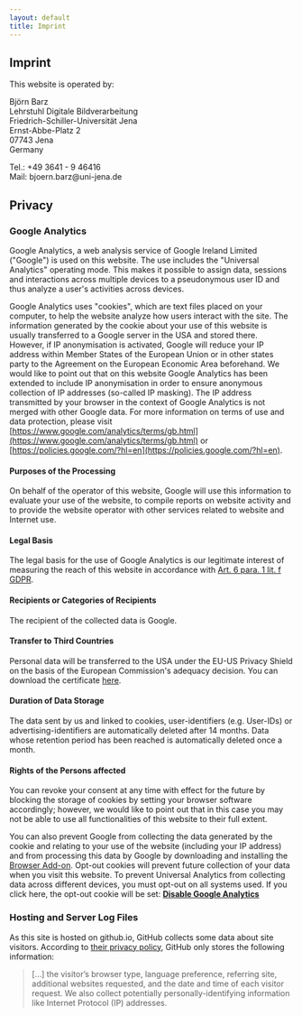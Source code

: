 ```yaml
---
layout: default
title: Imprint
---
```


Imprint
-------

This website is operated by:

Björn Barz  
Lehrstuhl Digitale Bildverarbeitung  
Friedrich-Schiller-Universität Jena  
Ernst-Abbe-Platz 2  
07743 Jena  
Germany

Tel.: +49 3641 - 9 46416  
Mail: &#98;&#106;&#111;&#101;&#114;&#110;&#46;&#98;&#97;&#114;&#122;&#64;&#117;&#110;&#105;&#45;&#106;&#101;&#110;&#97;&#46;&#100;&#101;


Privacy
-------

### Google Analytics

Google Analytics, a web analysis service of Google Ireland Limited ("Google") is used on this website.
The use includes the "Universal Analytics" operating mode.
This makes it possible to assign data, sessions and interactions across multiple devices to a pseudonymous user ID and thus analyze a user's activities across devices.

Google Analytics uses "cookies", which are text files placed on your computer, to help the website analyze how users interact with the site.
The information generated by the cookie about your use of this website is usually transferred to a Google server in the USA and stored there.
However, if IP anonymisation is activated, Google will reduce your IP address within Member States of the European Union or in other states party to the Agreement on the European Economic Area beforehand.
We would like to point out that on this website Google Analytics has been extended to include IP anonymisation in order to ensure anonymous collection of IP addresses (so-called IP masking).
The IP address transmitted by your browser in the context of Google Analytics is not merged with other Google data.
For more information on terms of use and data protection, please visit [https://www.google.com/analytics/terms/gb.html](https://www.google.com/analytics/terms/gb.html) or [https://policies.google.com/?hl=en](https://policies.google.com/?hl=en). 

#### Purposes of the Processing

On behalf of the operator of this website, Google will use this information to evaluate your use of the website, to compile reports on website activity and to provide the website operator with other services related to website and Internet use.

#### Legal Basis

The legal basis for the use of Google Analytics is our legitimate interest of measuring the reach of this website in accordance with [Art. 6 para. 1 lit. f GDPR][4].

#### Recipients or Categories of Recipients

The recipient of the collected data is Google.

#### Transfer to Third Countries

Personal data will be transferred to the USA under the EU-US Privacy Shield on the basis of the European Commission's adequacy decision.
You can download the certificate [here][3].

#### Duration of Data Storage

The data sent by us and linked to cookies, user-identifiers (e.g. User-IDs) or advertising-identifiers are automatically deleted after 14 months.
Data whose retention period has been reached is automatically deleted once a month.

#### Rights of the Persons affected

You can revoke your consent at any time with effect for the future by blocking the storage of cookies by setting your browser software accordingly; however, we would like to point out that in this case you may not be able to use all functionalities of this website to their full extent.

You can also prevent Google from collecting the data generated by the cookie and relating to your use of the website (including your IP address) and from processing this data by Google by downloading and installing the [Browser Add-on][2].
Opt-out cookies will prevent future collection of your data when you visit this website. To prevent Universal Analytics from collecting data across different devices, you must opt-out on all systems used.
If you click here, the opt-out cookie will be set: <a href="javascript:gaOptout()"><strong>Disable Google Analytics</strong></a>


### Hosting and Server Log Files

As this site is hosted on github.io, GitHub collects some data about site visitors. According to [their privacy policy][1], GitHub only stores the following information:

> [...] the visitor’s browser type, language preference, referring site, additional websites requested, and the date and time of each visitor request.
> We also collect potentially personally-identifying information like Internet Protocol (IP) addresses.


[1]: https://help.github.com/articles/github-privacy-statement/
[2]: https://tools.google.com/dlpage/gaoptout?hl=en
[3]: https://www.privacyshield.gov/participant?id=a2zt000000001L5AAI
[4]: https://gdpr-info.eu/art-6-gdpr/